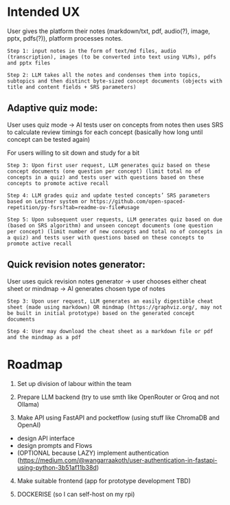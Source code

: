 # Intended UX

User gives the platform their notes (markdown/txt, pdf, audio(?), image, pptx, pdfs(?)), platform processes notes.

```
Step 1: input notes in the form of text/md files, audio (transcription), images (to be converted into text using VLMs), pdfs and pptx files

Step 2: LLM takes all the notes and condenses them into topics, subtopics and then distinct byte-sized concept documents (objects with title and content fields + SRS parameters)

```

## Adaptive quiz mode:

User uses quiz mode -> AI tests user on concepts from notes then uses SRS to calculate review timings for each concept (basically how long until concept can be tested again)

For users willing to sit down and study for a bit

```
Step 3: Upon first user request, LLM generates quiz based on these concept documents (one question per concept) (limit total no of concepts in a quiz) and tests user with questions based on these concepts to promote active recall

Step 4: LLM grades quiz and update tested concepts’ SRS parameters based on Leitner system or https://github.com/open-spaced-repetition/py-fsrs?tab=readme-ov-file#usage

Step 5: Upon subsequent user requests, LLM generates quiz based on due (based on SRS algorithm) and unseen concept documents (one question per concept) (limit number of new concepts and total no of concepts in a quiz) and tests user with questions based on these concepts to promote active recall
```

## Quick revision notes generator:

User uses quick revision notes generator -> user chooses either cheat sheet or mindmap -> AI generates chosen type of notes

```
Step 3: Upon user request, LLM generates an easily digestible cheat sheet (made using markdown) OR mindmap (https://graphviz.org/, may not be built in initial prototype) based on the generated concept documents

Step 4: User may download the cheat sheet as a markdown file or pdf and the mindmap as a pdf 
```

# Roadmap

1. Set up division of labour within the team

2. Prepare LLM backend (try to use smth like OpenRouter or Groq and not Ollama)

3. Make API using FastAPI and pocketflow (using stuff like ChromaDB and OpenAI)

- design API interface
- design prompts and Flows
- (OPTIONAL because LAZY) implement authentication (https://medium.com/@wangarraakoth/user-authentication-in-fastapi-using-python-3b51af11b38d)

4. Make suitable frontend (app for prototype development TBD)

5. DOCKERISE (so I can self-host on my rpi)
